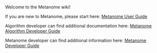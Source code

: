 Welcome to the Metanome wiki!

If you are new to Metanome, please start here: [Metanome User Guide](https://github.com/HPI-Information-Systems/Metanome/wiki/Metanome-User-Guide)

Algorithm developer can find additional documentation here: [Metanome Algorithm Developer Guide](https://github.com/HPI-Information-Systems/Metanome/wiki/Metanome-Algorithm-Developer-Guide)

Metanome developer can find additional information here: [Metanome Developer Guide](https://github.com/HPI-Information-Systems/Metanome/wiki/Metanome-Developer-Guide)
